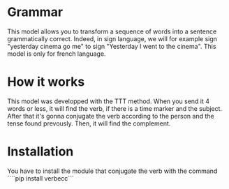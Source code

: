 # Grammar
This model allows you to transform a sequence of words into a sentence grammatically correct.
Indeed, in sign language, we will for example sign "yesterday cinema go me" to sign "Yesterday I went to the cinema". This model is only for french language.

# How it works 
This model was developped with the TTT method. 
When you send it 4 words or less, it will find the verb, if there is a time marker and the subject. After that it's gonna conjugate the verb according to the person and the tense found prevously. Then, it will find the complement. 

# Installation
You have to install the module that conjugate the verb with the command ````pip install verbecc```

